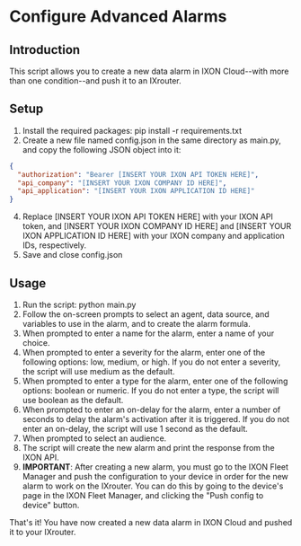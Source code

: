 # Configure Advanced Alarms

## Introduction

This script allows you to create a new data alarm in IXON Cloud--with more than one condition--and push it to an IXrouter.

## Setup

1. Install the required packages: pip install -r requirements.txt
2. Create a new file named config.json in the same directory as main.py, and copy the following JSON object into it:

```json
{
  "authorization": "Bearer [INSERT YOUR IXON API TOKEN HERE]",
  "api_company": "[INSERT YOUR IXON COMPANY ID HERE]",
  "api_application": "[INSERT YOUR IXON APPLICATION ID HERE]"
}
```

4. Replace [INSERT YOUR IXON API TOKEN HERE] with your IXON API token, and [INSERT YOUR IXON COMPANY ID HERE] and [INSERT YOUR IXON APPLICATION ID HERE] with your IXON company and application IDs, respectively.
5. Save and close config.json

## Usage

1. Run the script: python main.py
2. Follow the on-screen prompts to select an agent, data source, and variables to use in the alarm, and to create the alarm formula.
3. When prompted to enter a name for the alarm, enter a name of your choice.
4. When prompted to enter a severity for the alarm, enter one of the following options: low, medium, or high. If you do not enter a severity, the script will use medium as the default.
5. When prompted to enter a type for the alarm, enter one of the following options: boolean or numeric. If you do not enter a type, the script will use boolean as the default.
6. When prompted to enter an on-delay for the alarm, enter a number of seconds to delay the alarm's activation after it is triggered. If you do not enter an on-delay, the script will use 1 second as the default.
7. When prompted to select an audience.
8. The script will create the new alarm and print the response from the IXON API.
9. **IMPORTANT**: After creating a new alarm, you must go to the IXON Fleet Manager and push the configuration to your device in order for the new alarm to work on the IXrouter. You can do this by going to the device's page in the IXON Fleet Manager, and clicking the "Push config to device" button.

That's it! You have now created a new data alarm in IXON Cloud and pushed it to your IXrouter.
